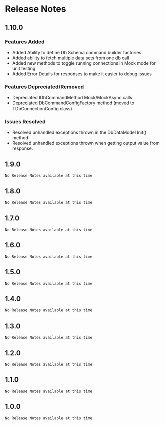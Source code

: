 ﻿# Release Notes

## 1.10.0
### Features Added
- Added Ability to define Db Schema command builder factories
- Added ability to fetch multiple data sets from one db call
- Added new methods to toggle running connections in Mock mode for unit testing 
- Added Error Details for responses to make it easier to debug issues

### Features Depreciated/Removed
- Depreciated IDbCommandMethod Mock/MockAsync calls
- Depreciated DbCommandConfigFactory<TDbConnectionConfig> method (moved to TDbConnectionConfig class)

### Issues Resolved
- Resolved unhandled exceptions thrown in the DbDataModel Init() method.
- Resolved unhandled exceptions thrown when getting output value from response.

## 1.9.0
`No Release Notes available at this time`

## 1.8.0
`No Release Notes available at this time`

## 1.7.0
`No Release Notes available at this time`

## 1.6.0
`No Release Notes available at this time`

## 1.5.0
`No Release Notes available at this time`

## 1.4.0
`No Release Notes available at this time`

## 1.3.0
`No Release Notes available at this time`

## 1.2.0
`No Release Notes available at this time`

## 1.1.0
`No Release Notes available at this time`

## 1.0.0
`No Release Notes available at this time`